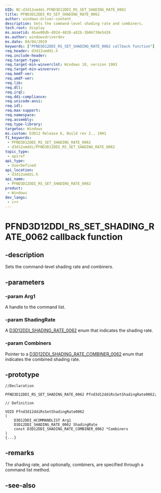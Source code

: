 ```yaml
---
UID: NC:d3d12umddi.PFND3D12DDI_RS_SET_SHADING_RATE_0062
title: PFND3D12DDI_RS_SET_SHADING_RATE_0062
author: windows-driver-content
description: Sets the command-level shading rate and combiners.
tech.root: display
ms.assetid: 4bae80db-d024-4820-a82b-3b06730e5426
ms.author: windowsdriverdev
ms.date: 04/04/2019
keywords: ["PFND3D12DDI_RS_SET_SHADING_RATE_0062 callback function"]
req.header: d3d12umddi.h
req.include-header: 
req.target-type: 
req.target-min-winverclnt: Windows 10, version 1903
req.target-min-winversvr: 
req.kmdf-ver: 
req.umdf-ver: 
req.lib: 
req.dll: 
req.irql: 
req.ddi-compliance: 
req.unicode-ansi: 
req.idl: 
req.max-support: 
req.namespace: 
req.assembly: 
req.type-library: 
targetos: Windows
ms.custom: D3D12 Release 6, Build rev 2., 19H1
f1_keywords:
 - PFND3D12DDI_RS_SET_SHADING_RATE_0062
 - d3d12umddi/PFND3D12DDI_RS_SET_SHADING_RATE_0062
topic_type:
 - apiref
api_type:
 - UserDefined
api_location:
 - d3d12umddi.h
api_name:
 - PFND3D12DDI_RS_SET_SHADING_RATE_0062
product:
 - Windows
dev_langs:
 - c++
---
```


# PFND3D12DDI_RS_SET_SHADING_RATE_0062 callback function


## -description

Sets the command-level shading rate and combiners.

## -parameters

### -param Arg1

A handle to the command list.

### -param ShadingRate

A [D3D12DDI_SHADING_RATE_0062](ne-d3d12umddi-d3d12ddi_shading_rate_0062.md) enum that indicates the shading rate.

### -param Combiners

Pointer to a [D3D12DDI_SHADING_RATE_COMBINER_0062](ne-d3d12umddi-d3d12ddi_shading_rate_combiner_0062.md) enum that indicates the combined shading rate.

## -prototype

```
//Declaration

PFND3D12DDI_RS_SET_SHADING_RATE_0062 Pfnd3d12ddiRsSetShadingRate0062; 

// Definition

VOID Pfnd3d12ddiRsSetShadingRate0062 
(
	D3D12DDI_HCOMMANDLIST Arg1
	D3D12DDI_SHADING_RATE_0062 ShadingRate
	const D3D12DDI_SHADING_RATE_COMBINER_0062 *Combiners
)
{...}

```

## -remarks

The shading rate, and optionally, combiners, are specified through a command list method.

## -see-also

